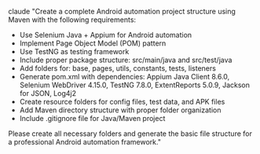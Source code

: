 claude "Create a complete Android automation project structure using Maven with the following requirements:

- Use Selenium Java + Appium for Android automation
- Implement Page Object Model (POM) pattern
- Use TestNG as testing framework
- Include proper package structure: src/main/java and src/test/java
- Add folders for: base, pages, utils, constants, tests, listeners
- Generate pom.xml with dependencies: Appium Java Client 8.6.0, Selenium WebDriver 4.15.0, TestNG 7.8.0, ExtentReports 5.0.9, Jackson for JSON, Log4j2
- Create resource folders for config files, test data, and APK files
- Add Maven directory structure with proper folder organization
- Include .gitignore file for Java/Maven project

Please create all necessary folders and generate the basic file structure for a professional Android automation framework."
